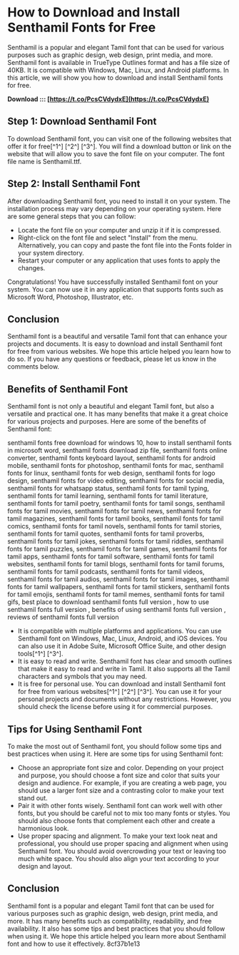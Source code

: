 
 
# How to Download and Install Senthamil Fonts for Free
 
Senthamil is a popular and elegant Tamil font that can be used for various purposes such as graphic design, web design, print media, and more. Senthamil font is available in TrueType Outlines format and has a file size of 40KB. It is compatible with Windows, Mac, Linux, and Android platforms. In this article, we will show you how to download and install Senthamil fonts for free.
 
**Download ::: [https://t.co/PcsCVdydxE](https://t.co/PcsCVdydxE)**


 
## Step 1: Download Senthamil Font
 
To download Senthamil font, you can visit one of the following websites that offer it for free[^1^] [^2^] [^3^]. You will find a download button or link on the website that will allow you to save the font file on your computer. The font file name is Senthamil.ttf.
 
## Step 2: Install Senthamil Font
 
After downloading Senthamil font, you need to install it on your system. The installation process may vary depending on your operating system. Here are some general steps that you can follow:
 
- Locate the font file on your computer and unzip it if it is compressed.
- Right-click on the font file and select "Install" from the menu. Alternatively, you can copy and paste the font file into the Fonts folder in your system directory.
- Restart your computer or any application that uses fonts to apply the changes.

Congratulations! You have successfully installed Senthamil font on your system. You can now use it in any application that supports fonts such as Microsoft Word, Photoshop, Illustrator, etc.
 
## Conclusion
 
Senthamil font is a beautiful and versatile Tamil font that can enhance your projects and documents. It is easy to download and install Senthamil font for free from various websites. We hope this article helped you learn how to do so. If you have any questions or feedback, please let us know in the comments below.
  
## Benefits of Senthamil Font
 
Senthamil font is not only a beautiful and elegant Tamil font, but also a versatile and practical one. It has many benefits that make it a great choice for various projects and purposes. Here are some of the benefits of Senthamil font:
 
senthamil fonts free download for windows 10,  how to install senthamil fonts in microsoft word,  senthamil fonts download zip file,  senthamil fonts online converter,  senthamil fonts keyboard layout,  senthamil fonts for android mobile,  senthamil fonts for photoshop,  senthamil fonts for mac,  senthamil fonts for linux,  senthamil fonts for web design,  senthamil fonts for logo design,  senthamil fonts for video editing,  senthamil fonts for social media,  senthamil fonts for whatsapp status,  senthamil fonts for tamil typing,  senthamil fonts for tamil learning,  senthamil fonts for tamil literature,  senthamil fonts for tamil poetry,  senthamil fonts for tamil songs,  senthamil fonts for tamil movies,  senthamil fonts for tamil news,  senthamil fonts for tamil magazines,  senthamil fonts for tamil books,  senthamil fonts for tamil comics,  senthamil fonts for tamil novels,  senthamil fonts for tamil stories,  senthamil fonts for tamil quotes,  senthamil fonts for tamil proverbs,  senthamil fonts for tamil jokes,  senthamil fonts for tamil riddles,  senthamil fonts for tamil puzzles,  senthamil fonts for tamil games,  senthamil fonts for tamil apps,  senthamil fonts for tamil software,  senthamil fonts for tamil websites,  senthamil fonts for tamil blogs,  senthamil fonts for tamil forums,  senthamil fonts for tamil podcasts,  senthamil fonts for tamil videos,  senthamil fonts for tamil audios,  senthamil fonts for tamil images,  senthamil fonts for tamil wallpapers,  senthamil fonts for tamil stickers,  senthamil fonts for tamil emojis,  senthamil fonts for tamil memes,  senthamil fonts for tamil gifs,  best place to download senthamil fonts full version ,  how to use senthamil fonts full version ,  benefits of using senthamil fonts full version ,  reviews of senthamil fonts full version

- It is compatible with multiple platforms and applications. You can use Senthamil font on Windows, Mac, Linux, Android, and iOS devices. You can also use it in Adobe Suite, Microsoft Office Suite, and other design tools[^1^] [^3^].
- It is easy to read and write. Senthamil font has clear and smooth outlines that make it easy to read and write in Tamil. It also supports all the Tamil characters and symbols that you may need.
- It is free for personal use. You can download and install Senthamil font for free from various websites[^1^] [^2^] [^3^]. You can use it for your personal projects and documents without any restrictions. However, you should check the license before using it for commercial purposes.

## Tips for Using Senthamil Font
 
To make the most out of Senthamil font, you should follow some tips and best practices when using it. Here are some tips for using Senthamil font:

- Choose an appropriate font size and color. Depending on your project and purpose, you should choose a font size and color that suits your design and audience. For example, if you are creating a web page, you should use a larger font size and a contrasting color to make your text stand out.
- Pair it with other fonts wisely. Senthamil font can work well with other fonts, but you should be careful not to mix too many fonts or styles. You should also choose fonts that complement each other and create a harmonious look.
- Use proper spacing and alignment. To make your text look neat and professional, you should use proper spacing and alignment when using Senthamil font. You should avoid overcrowding your text or leaving too much white space. You should also align your text according to your design and layout.

## Conclusion
 
Senthamil font is a popular and elegant Tamil font that can be used for various purposes such as graphic design, web design, print media, and more. It has many benefits such as compatibility, readability, and free availability. It also has some tips and best practices that you should follow when using it. We hope this article helped you learn more about Senthamil font and how to use it effectively.
 8cf37b1e13
 
